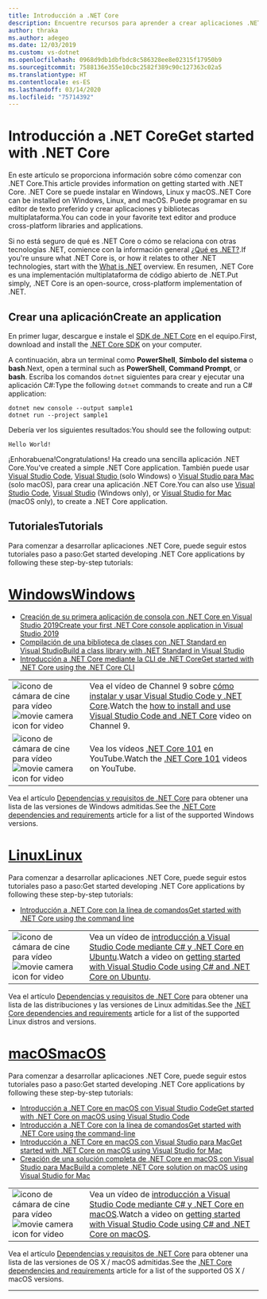 ```yaml
---
title: Introducción a .NET Core
description: Encuentre recursos para aprender a crear aplicaciones .NET Core en Windows, Linux y macOS.
author: thraka
ms.author: adegeo
ms.date: 12/03/2019
ms.custom: vs-dotnet
ms.openlocfilehash: 0968d9db1dbfbdc8c586328ee8e02315f17950b9
ms.sourcegitcommit: 7588136e355e10cbc2582f389c90c127363c02a5
ms.translationtype: HT
ms.contentlocale: es-ES
ms.lasthandoff: 03/14/2020
ms.locfileid: "75714392"
---
```

# <a name="get-started-with-net-core"></a><span data-ttu-id="4d19a-103">Introducción a .NET Core</span><span class="sxs-lookup"><span data-stu-id="4d19a-103">Get started with .NET Core</span></span>

<span data-ttu-id="4d19a-104">En este artículo se proporciona información sobre cómo comenzar con .NET Core.</span><span class="sxs-lookup"><span data-stu-id="4d19a-104">This article provides information on getting started with .NET Core.</span></span> <span data-ttu-id="4d19a-105">.NET Core se puede instalar en Windows, Linux y macOS.</span><span class="sxs-lookup"><span data-stu-id="4d19a-105">.NET Core can be installed on Windows, Linux, and macOS.</span></span> <span data-ttu-id="4d19a-106">Puede programar en su editor de texto preferido y crear aplicaciones y bibliotecas multiplataforma.</span><span class="sxs-lookup"><span data-stu-id="4d19a-106">You can code in your favorite text editor and produce cross-platform libraries and applications.</span></span>

<span data-ttu-id="4d19a-107">Si no está seguro de qué es .NET Core o cómo se relaciona con otras tecnologías .NET, comience con la información general [¿Qué es .NET?](https://dotnet.microsoft.com/learn/dotnet/what-is-dotnet).</span><span class="sxs-lookup"><span data-stu-id="4d19a-107">If you're unsure what .NET Core is, or how it relates to other .NET technologies, start with the [What is .NET](https://dotnet.microsoft.com/learn/dotnet/what-is-dotnet) overview.</span></span> <span data-ttu-id="4d19a-108">En resumen, .NET Core es una implementación multiplataforma de código abierto de .NET.</span><span class="sxs-lookup"><span data-stu-id="4d19a-108">Put simply, .NET Core is an open-source, cross-platform implementation of .NET.</span></span>

## <a name="create-an-application"></a><span data-ttu-id="4d19a-109">Crear una aplicación</span><span class="sxs-lookup"><span data-stu-id="4d19a-109">Create an application</span></span>

<span data-ttu-id="4d19a-110">En primer lugar, descargue e instale el [SDK de .NET Core](https://dotnet.microsoft.com/download) en el equipo.</span><span class="sxs-lookup"><span data-stu-id="4d19a-110">First, download and install the [.NET Core SDK](https://dotnet.microsoft.com/download) on your computer.</span></span>

<span data-ttu-id="4d19a-111">A continuación, abra un terminal como **PowerShell**, **Símbolo del sistema** o **bash**.</span><span class="sxs-lookup"><span data-stu-id="4d19a-111">Next, open a terminal such as **PowerShell**, **Command Prompt**, or **bash**.</span></span> <span data-ttu-id="4d19a-112">Escriba los comandos `dotnet` siguientes para crear y ejecutar una aplicación C#:</span><span class="sxs-lookup"><span data-stu-id="4d19a-112">Type the following `dotnet` commands to create and run a C# application:</span></span>

```dotnetcli
dotnet new console --output sample1
dotnet run --project sample1
```

<span data-ttu-id="4d19a-113">Debería ver los siguientes resultados:</span><span class="sxs-lookup"><span data-stu-id="4d19a-113">You should see the following output:</span></span>

```console
Hello World!
```

<span data-ttu-id="4d19a-114">¡Enhorabuena!</span><span class="sxs-lookup"><span data-stu-id="4d19a-114">Congratulations!</span></span> <span data-ttu-id="4d19a-115">Ha creado una sencilla aplicación .NET Core.</span><span class="sxs-lookup"><span data-stu-id="4d19a-115">You've created a simple .NET Core application.</span></span> <span data-ttu-id="4d19a-116">También puede usar [Visual Studio Code](./tutorials/with-visual-studio-code.md), [Visual Studio ](./tutorials/with-visual-studio.md) (solo Windows) o [Visual Studio para Mac](./tutorials/using-on-mac-vs.md) (solo macOS), para crear una aplicación .NET Core.</span><span class="sxs-lookup"><span data-stu-id="4d19a-116">You can also use [Visual Studio Code](./tutorials/with-visual-studio-code.md), [Visual Studio](./tutorials/with-visual-studio.md) (Windows only), or [Visual Studio for Mac](./tutorials/using-on-mac-vs.md) (macOS only), to create a .NET Core application.</span></span>

## <a name="tutorials"></a><span data-ttu-id="4d19a-117">Tutoriales</span><span class="sxs-lookup"><span data-stu-id="4d19a-117">Tutorials</span></span>

<span data-ttu-id="4d19a-118">Para comenzar a desarrollar aplicaciones .NET Core, puede seguir estos tutoriales paso a paso:</span><span class="sxs-lookup"><span data-stu-id="4d19a-118">Get started developing .NET Core applications by following these step-by-step tutorials:</span></span>

<!-- markdownlint-disable MD025 -->

# <a name="windows"></a>[<span data-ttu-id="4d19a-119">Windows</span><span class="sxs-lookup"><span data-stu-id="4d19a-119">Windows</span></span>](#tab/windows)

- [<span data-ttu-id="4d19a-120">Creación de su primera aplicación de consola con .NET Core en Visual Studio 2019</span><span class="sxs-lookup"><span data-stu-id="4d19a-120">Create your first .NET Core console application in Visual Studio 2019</span></span>](./tutorials/with-visual-studio.md)
- [<span data-ttu-id="4d19a-121">Compilación de una biblioteca de clases con .NET Standard en Visual Studio</span><span class="sxs-lookup"><span data-stu-id="4d19a-121">Build a class library with .NET Standard in Visual Studio</span></span>](./tutorials/library-with-visual-studio.md)
- [<span data-ttu-id="4d19a-122">Introducción a .NET Core mediante la CLI de .NET Core</span><span class="sxs-lookup"><span data-stu-id="4d19a-122">Get started with .NET Core using the .NET Core CLI</span></span>](./tutorials/cli-create-console-app.md)

|   |   |
|---|---|
| <span data-ttu-id="4d19a-123">![icono de cámara de cine para vídeo](./media/video-icon.png "Ver un vídeo")</span><span class="sxs-lookup"><span data-stu-id="4d19a-123">![movie camera icon for video](./media/video-icon.png "Watch a video")</span></span> | <span data-ttu-id="4d19a-124">Vea el vídeo de Channel 9 sobre [cómo instalar y usar Visual Studio Code y .NET Core](https://channel9.msdn.com/Blogs/dotnet/Get-started-with-VS-Code-using-CSharp-and-NET-Core/).</span><span class="sxs-lookup"><span data-stu-id="4d19a-124">Watch the [how to install and use Visual Studio Code and .NET Core](https://channel9.msdn.com/Blogs/dotnet/Get-started-with-VS-Code-using-CSharp-and-NET-Core/) video on Channel 9.</span></span> |
| <span data-ttu-id="4d19a-125">![icono de cámara de cine para vídeo](./media/video-icon.png "Ver un vídeo")</span><span class="sxs-lookup"><span data-stu-id="4d19a-125">![movie camera icon for video](./media/video-icon.png "Watch a video")</span></span> | <span data-ttu-id="4d19a-126">Vea los vídeos [.NET Core 101](https://www.youtube.com/playlist?list=PLdo4fOcmZ0oWoazjhXQzBKMrFuArxpW80) en YouTube.</span><span class="sxs-lookup"><span data-stu-id="4d19a-126">Watch the [.NET Core 101](https://www.youtube.com/playlist?list=PLdo4fOcmZ0oWoazjhXQzBKMrFuArxpW80) videos on YouTube.</span></span> |

<span data-ttu-id="4d19a-127">Vea el artículo [Dependencias y requisitos de .NET Core](install/dependencies.md?pivots=os-windows) para obtener una lista de las versiones de Windows admitidas.</span><span class="sxs-lookup"><span data-stu-id="4d19a-127">See the [.NET Core dependencies and requirements](install/dependencies.md?pivots=os-windows) article for a list of the supported Windows versions.</span></span>

# <a name="linux"></a>[<span data-ttu-id="4d19a-128">Linux</span><span class="sxs-lookup"><span data-stu-id="4d19a-128">Linux</span></span>](#tab/linux)

<span data-ttu-id="4d19a-129">Para comenzar a desarrollar aplicaciones .NET Core, puede seguir estos tutoriales paso a paso:</span><span class="sxs-lookup"><span data-stu-id="4d19a-129">Get started developing .NET Core applications by following these step-by-step tutorials:</span></span>

- [<span data-ttu-id="4d19a-130">Introducción a .NET Core con la línea de comandos</span><span class="sxs-lookup"><span data-stu-id="4d19a-130">Get started with .NET Core using the command line</span></span>](./tutorials/cli-create-console-app.md)

|   |   |
|---|---|
| <span data-ttu-id="4d19a-131">![icono de cámara de cine para vídeo](./media/video-icon.png "Ver un vídeo")</span><span class="sxs-lookup"><span data-stu-id="4d19a-131">![movie camera icon for video](./media/video-icon.png "Watch a video")</span></span> | <span data-ttu-id="4d19a-132">Vea un vídeo de [introducción a Visual Studio Code mediante C# y .NET Core en Ubuntu](https://channel9.msdn.com/Blogs/dotnet/Get-started-with-VS-Code-Csharp-dotnet-Core-Ubuntu).</span><span class="sxs-lookup"><span data-stu-id="4d19a-132">Watch a video on [getting started with Visual Studio Code using C# and .NET Core on Ubuntu](https://channel9.msdn.com/Blogs/dotnet/Get-started-with-VS-Code-Csharp-dotnet-Core-Ubuntu).</span></span> |

<span data-ttu-id="4d19a-133">Vea el artículo [Dependencias y requisitos de .NET Core](install/dependencies.md?pivots=os-linux) para obtener una lista de las distribuciones y las versiones de Linux admitidas.</span><span class="sxs-lookup"><span data-stu-id="4d19a-133">See the [.NET Core dependencies and requirements](install/dependencies.md?pivots=os-linux) article for a list of the supported Linux distros and versions.</span></span>

# <a name="macos"></a>[<span data-ttu-id="4d19a-134">macOS</span><span class="sxs-lookup"><span data-stu-id="4d19a-134">macOS</span></span>](#tab/macos)

<span data-ttu-id="4d19a-135">Para comenzar a desarrollar aplicaciones .NET Core, puede seguir estos tutoriales paso a paso:</span><span class="sxs-lookup"><span data-stu-id="4d19a-135">Get started developing .NET Core applications by following these step-by-step tutorials:</span></span>

- [<span data-ttu-id="4d19a-136">Introducción a .NET Core en macOS con Visual Studio Code</span><span class="sxs-lookup"><span data-stu-id="4d19a-136">Get started with .NET Core on macOS using Visual Studio Code</span></span>](./tutorials/using-on-macos.md)
- [<span data-ttu-id="4d19a-137">Introducción a .NET Core con la línea de comandos</span><span class="sxs-lookup"><span data-stu-id="4d19a-137">Get started with .NET Core using the command-line</span></span>](./tutorials/cli-create-console-app.md)
- [<span data-ttu-id="4d19a-138">Introducción a .NET Core en macOS con Visual Studio para Mac</span><span class="sxs-lookup"><span data-stu-id="4d19a-138">Get started with .NET Core on macOS using Visual Studio for Mac</span></span>](./tutorials/using-on-mac-vs.md)
- [<span data-ttu-id="4d19a-139">Creación de una solución completa de .NET Core en macOS con Visual Studio para Mac</span><span class="sxs-lookup"><span data-stu-id="4d19a-139">Build a complete .NET Core solution on macOS using Visual Studio for Mac</span></span>](./tutorials/using-on-mac-vs-full-solution.md)

|   |   |
|---|---|
| <span data-ttu-id="4d19a-140">![icono de cámara de cine para vídeo](media/video-icon.png "Ver un vídeo")</span><span class="sxs-lookup"><span data-stu-id="4d19a-140">![movie camera icon for video](media/video-icon.png "Watch a video")</span></span> | <span data-ttu-id="4d19a-141">Vea un vídeo de [introducción a Visual Studio Code mediante C# y .NET Core en macOS](https://channel9.msdn.com/Blogs/dotnet/Get-started-VSCode-NET-Core-Mac).</span><span class="sxs-lookup"><span data-stu-id="4d19a-141">Watch a video on [getting started with Visual Studio Code using C# and .NET Core on macOS](https://channel9.msdn.com/Blogs/dotnet/Get-started-VSCode-NET-Core-Mac).</span></span> |

<span data-ttu-id="4d19a-142">Vea el artículo [Dependencias y requisitos de .NET Core](install/dependencies.md?pivots=os-macos) para obtener una lista de las versiones de OS X / macOS admitidas.</span><span class="sxs-lookup"><span data-stu-id="4d19a-142">See the [.NET Core dependencies and requirements](install/dependencies.md?pivots=os-macos) article for a list of the supported OS X / macOS versions.</span></span>

---
